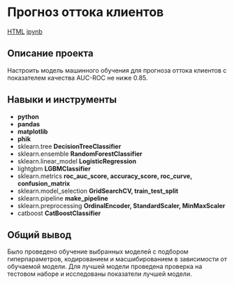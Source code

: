 # Прогноз оттока клиентов

[HTML](https://github.com/antiren/Portfolio/blob/main/Teledom%20Clents/16-Teledom%20Clients%20-%20clean.html)     [ipynb](https://github.com/antiren/Portfolio/blob/main/Teledom%20Clents/16-Teledom%20Clients%20-%20clean.ipynb)

## Описание проекта

Настроить модель машинного обучения для прогноза оттока клиентов с показателем качества AUC-ROC не ниже 0.85.

##

## Навыки и инструменты

- **python**
- **pandas**
- **matplotlib**
- **phik**
- sklearn.tree **DecisionTreeClassifier**
- sklearn.ensemble **RandomForestClassifier**
- sklearn.linear_model **LogisticRegression**
- lightgbm **LGBMClassifier**
- sklearn.metrics **roc_auc_score, accuracy_score, roc_curve, confusion_matrix**
- sklearn.model_selection **GridSearchCV, train_test_split**
- sklearn.pipeline **make_pipeline**
- sklearn.preprocessing **OrdinalEncoder, StandardScaler, MinMaxScaler**
- catboost **CatBoostClassifier**

## 

## Общий вывод

Было проведено обучение выбранных моделей с подбором гиперпараметров, кодированием и масшибированием в зависимости от обучаемой модели. Для лучшей модели проведена проверка на тестовом наборе и исследованы показатели лучшей модели.
